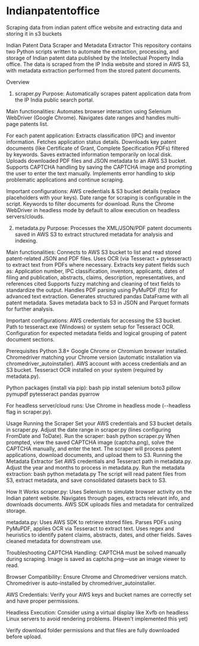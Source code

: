 # Indianpatentoffice
Scraping data from indian patent office website and extracting data and storing it in s3 buckets


Indian Patent Data Scraper and Metadata Extractor
This repository contains two Python scripts written to automate the extraction, processing, and storage of Indian patent data published by the Intellectual Property India office. The data is scraped from the IP India website and stored in AWS S3, with metadata extraction performed from the stored patent documents.

Overview
1. scraper.py
Purpose:
Automatically scrapes patent application data from the IP India public search portal.

Main functionalities:
Automates browser interaction using Selenium WebDriver (Google Chrome).
Navigates date ranges and handles multi-page patents list.

For each patent application:
Extracts classification (IPC) and inventor information.
Fetches application status details.
Downloads key patent documents (like Certificate of Grant, Complete Specification PDFs) filtered by keywords.
Saves extracted information temporarily on local disk.
Uploads downloaded PDF files and JSON metadata to an AWS S3 bucket.
Supports CAPTCHA handling by saving the CAPTCHA image and prompting the user to enter the text manually.
Implements error handling to skip problematic applications and continue scraping.

Important configurations:
AWS credentials & S3 bucket details (replace placeholders with your keys).
Date range for scraping is configurable in the script.
Keywords to filter documents for download.
Runs the Chrome WebDriver in headless mode by default to allow execution on headless servers/clouds.

2. metadata.py
Purpose:
Processes the XML/JSON/PDF patent documents saved in AWS S3 to extract structured metadata for analysis and indexing.

Main functionalities:
Connects to AWS S3 bucket to list and read stored patent-related JSON and PDF files.
Uses OCR (via Tesseract + pytesseract) to extract text from PDFs where necessary.
Extracts key patent fields such as:
Application number, IPC classification, inventors, applicants, dates of filing and publication, abstracts, claims, description, representatives, and references cited
Supports fuzzy matching and cleaning of text fields to standardize the output.
Handles PDF parsing using PyMuPDF (fitz) for advanced text extraction.
Generates structured pandas DataFrame with all patent metadata.
Saves metadata back to S3 in JSON and Parquet formats for further analysis.

Important configurations:
AWS credentials for accessing the S3 bucket.
Path to tesseract.exe (Windows) or system setup for Tesseract OCR.
Configuration for expected metadata fields and logical grouping of patent document sections.

Prerequisites
Python 3.8+
Google Chrome or Chromium browser installed.
Chromedriver matching your Chrome version (automatic installation via chromedriver_autoinstaller).
AWS account with access credentials and an S3 bucket.
Tesseract OCR installed on your system (required by metadata.py).

Python packages (install via pip):
bash
pip install selenium boto3 pillow pymupdf pytesseract pandas pyarrow

For headless server/cloud runs:
Use Chrome in headless mode (--headless flag in scraper.py).


Usage
Running the Scraper
Set your AWS credentials and S3 bucket details in scraper.py.
Adjust the date range in scraper.py (lines configuring FromDate and ToDate).
Run the scraper:
bash
python scraper.py
When prompted, view the saved CAPTCHA image (captcha.png), solve the CAPTCHA manually, and enter the text.
The scraper will process patent applications, download documents, and upload them to S3.
Running the Metadata Extractor
Set AWS credentials and Tesseract path in metadata.py.
Adjust the year and months to process in metadata.py.
Run the metadata extraction:
bash
python metadata.py
The script will read patent files from S3, extract metadata, and save consolidated datasets back to S3.

How It Works
scraper.py:
Uses Selenium to simulate browser activity on the Indian patent website. Navigates through pages, extracts relevant info, and downloads documents. AWS SDK uploads files and metadata for centralized storage.

metadata.py:
Uses AWS SDK to retrieve stored files. Parses PDFs using PyMuPDF, applies OCR via Tesseract to extract text. Uses regex and heuristics to identify patent claims, abstracts, dates, and other fields. Saves cleaned metadata for downstream use.

Troubleshooting
CAPTCHA Handling:
CAPTCHA must be solved manually during scraping. Image is saved as captcha.png—use an image viewer to read.

Browser Compatibility:
Ensure Chrome and Chromedriver versions match. Chromedriver is auto-installed by chromedriver_autoinstaller.

AWS Credentials:
Verify your AWS keys and bucket names are correctly set and have proper permissions.

Headless Execution:
Consider using a virtual display like Xvfb on headless Linux servers to avoid rendering problems. (Haven't implemented this yet)

Verify download folder permissions and that files are fully downloaded before upload.

